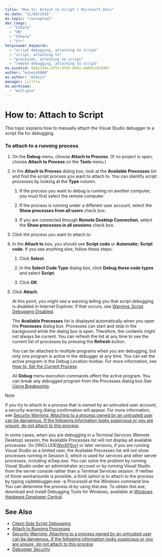 ```yaml
---
title: "How to: Attach to Script | Microsoft Docs"
ms.date: "11/04/2016"
ms.topic: "conceptual"
dev_langs:
  - "CSharp"
  - "VB"
  - "FSharp"
  - "C++"
helpviewer_keywords:
  - "script debugging, attaching to script"
  - "script, attaching to"
  - "processes, attaching to script"
  - "remote debugging, attaching to script"
ms.assetid: 82013e9a-ef53-4fd2-b451-a6891cdc6307
author: "mikejo5000"
ms.author: "mikejo"
manager: jillfra
ms.workload:
  - "multiple"
---
```

# How to: Attach to Script
This topic explains how to manually attach the Visual Studio debugger to a script file for debugging.

### To attach to a running process

1. On the **Debug** menu, choose **Attach to Process**. (If no project is open, choose **Attach to Process** on the **Tools** menu.)

2. In the **Attach to Process** dialog box, look at the **Available Processes** list and find the script process you want to attach to. You can identify script processes by looking at the **Type** column.

   1.  If the process you want to debug is running on another computer, you must first select the remote computer.

   2.  If the process is running under a different user account, select the **Show processes from all users** check box.

   3.  If you are connected through **Remote Desktop Connection**, select the **Show processes in all sessions** check box.

3. Click the process you want to attach to.

4. In the **Attach to** box, you should see **Script code** or **Automatic: Script code**. If you see anything else, follow these steps:

   1.  Click **Select**.

   2.  In the **Select Code Type** dialog box, click **Debug these code types** and select **Script**.

   3.  Click **OK**.

5. Click **Attach**.

    At this point, you might see a warning telling you that script debugging is disabled in Internet Explorer. If that occurs, see [Warning: Script Debugging Disabled](../debugger/warning-script-debugging-disabled.md).

   The **Available Processes** list is displayed automatically when you open the **Processes** dialog box. Processes can start and stop in the background while the dialog box is open. Therefore, the contents might not always be current. You can refresh the list at any time to see the current list of processes by pressing the **Refresh** button.

   You can be attached to multiple programs when you are debugging, but only one program is active in the debugger at any time. You can set the active program in the Debug Location toolbar. For more information, see [How to: Set the Current Process](/previous-versions/visualstudio/visual-studio-2010/d5d4sxdw(v=vs.100)).

   All **Debug** menu execution commands affect the active program. You can break any debugged program from the Processes dialog box.See [Using Breakpoints](../debugger/using-breakpoints.md).

> [!NOTE]
>  If you try to attach to a process that is owned by an untrusted user account, a security warning dialog confirmation will appear. For more information, see [Security Warning: Attaching to a process owned by an untrusted user can be dangerous. If the following information looks suspicious or you are unsure, do not attach to this process](../debugger/security-warning-attaching-to-a-process-owned-by-an-untrusted-user.md).

 In some cases, when you are debugging in a Terminal Services (Remote Desktop) session, the Available Processes list will not display all available processes. On [!INCLUDE[WinXPSvr](../debugger/includes/winxpsvr_md.md)] or later versions, if you are running Visual Studio as a limited user, the Available Processes list will not show processes running in Session 0, which is used for services and other server processes, including w3wp.exe. You can solve the problem by running Visual Studio under an administrator account or by running Visual Studio from the server console rather than a Terminal Services session. If neither of those workarounds is possible, a third option is to attach to the process by typing vsjitdebugger.exe -p ProcessId at the Windows command line. You can determine the process id by using tlist.exe. To obtain tlist.exe, download and install Debugging Tools for Windows, available at [Windows Hardware Developer Central](/windows-hardware/drivers/dashboard/).

## See Also
- [Client-Side Script Debugging](../debugger/client-side-script-debugging.md)
- [Attach to Running Processes](../debugger/attach-to-running-processes-with-the-visual-studio-debugger.md)
- [Security Warning: Attaching to a process owned by an untrusted user can be dangerous. If the following information looks suspicious or you are unsure, do not attach to this process](../debugger/security-warning-attaching-to-a-process-owned-by-an-untrusted-user.md)
- [Debugger Security](../debugger/debugger-security.md)